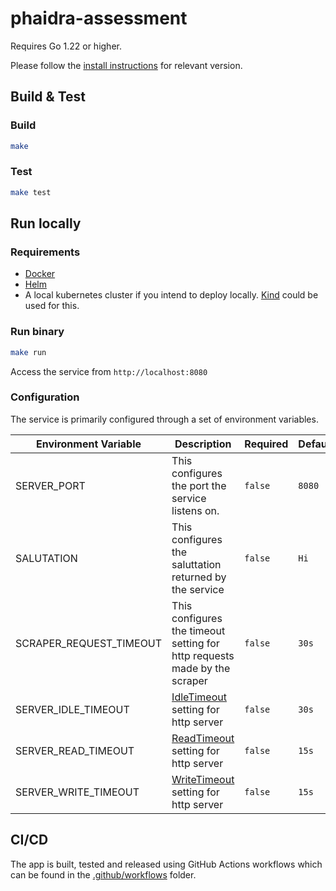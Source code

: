 # phaidra-assessment

Requires Go 1.22 or higher.

Please follow the [install instructions](https://golang.org/doc/install) for relevant version.

## Build & Test

### Build

```bash
make
```

### Test

```bash
make test
```

## Run locally

### Requirements

- [Docker](https://docs.docker.com/engine/install/)
- [Helm](https://helm.sh/docs/intro/install/)
- A local kubernetes cluster if you intend to deploy locally. [Kind](https://kind.sigs.k8s.io/docs/user/quick-start/#installation) could be used for this.

### Run binary

```bash
make run
```

Access the service from `http://localhost:8080`

### Configuration

The service is primarily configured through a set of environment variables.

| Environment Variable    | Description                                                                             | Required | Default |
| ----------------------- | --------------------------------------------------------------------------------------- | -------- | ------- |
| SERVER_PORT             | This configures the port the service listens on.                                        | `false`  | `8080`  |
| SALUTATION              | This configures the saluttation returned by the service                                 | `false`  | `Hi`    |
| SCRAPER_REQUEST_TIMEOUT | This configures the timeout setting for http requests made by the scraper               | `false`  | `30s`   |
| SERVER_IDLE_TIMEOUT     | [IdleTimeout](https://pkg.go.dev/net/http#Server.IdleTimeout) setting for http server   | `false`  | `30s`   |
| SERVER_READ_TIMEOUT     | [ReadTimeout](https://pkg.go.dev/net/http#Server.ReadTimeout) setting for http server   | `false`  | `15s`   |
| SERVER_WRITE_TIMEOUT    | [WriteTimeout](https://pkg.go.dev/net/http#Server.WriteTimeout) setting for http server | `false`  | `15s`   |

## CI/CD

The app is built, tested and released using GitHub Actions workflows which can be found in the [.github/workflows](.github/workflows) folder.
